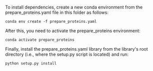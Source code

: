 To install dependencies, create a new conda environment from the prepare_proteins.yaml file in this folder as follows:

	conda env create -f prepare_proteins.yaml

After this, you need to activate the prepare_proteins environment:

	conda activate prepare_proteins

Finally, install the prepare_proteins.yaml library from the library's root directory (i.e., where the setup.py script is located) and run:

	python setup.py install
